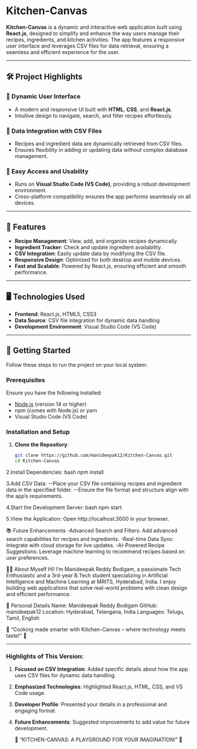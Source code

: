 # Kitchen-Canvas

**Kitchen-Canvas** is a dynamic and interactive web application built using **React.js**, designed to simplify and enhance the way users manage their recipes, ingredients, and kitchen activities. The app features a responsive user interface and leverages CSV files for data retrieval, ensuring a seamless and efficient experience for the user.

---

## 🛠️ Project Highlights

### 🔹 Dynamic User Interface
- A modern and responsive UI built with **HTML**, **CSS**, and **React.js**.
- Intuitive design to navigate, search, and filter recipes effortlessly.

### 🔹 Data Integration with CSV Files
- Recipes and ingredient data are dynamically retrieved from CSV files.
- Ensures flexibility in adding or updating data without complex database management.

### 🔹 Easy Access and Usability
- Runs on **Visual Studio Code (VS Code)**, providing a robust development environment.
- Cross-platform compatibility ensures the app performs seamlessly on all devices.

---

## 🌟 Features

- **Recipe Management**: View, add, and organize recipes dynamically.
- **Ingredient Tracker**: Check and update ingredient availability.
- **CSV Integration**: Easily update data by modifying the CSV file.
- **Responsive Design**: Optimized for both desktop and mobile devices.
- **Fast and Scalable**: Powered by React.js, ensuring efficient and smooth performance.

---

## 🖥️ Technologies Used

- **Frontend**: React.js, HTML5, CSS3
- **Data Source**: CSV file integration for dynamic data handling
- **Development Environment**: Visual Studio Code (VS Code)

---

## 🚀 Getting Started

Follow these steps to run the project on your local system:

### Prerequisites

Ensure you have the following installed:
- [Node.js](https://nodejs.org/) (version 14 or higher)
- npm (comes with Node.js) or yarn
- Visual Studio Code (VS Code)

### Installation and Setup

1. **Clone the Repository**:
   ```bash
   git clone https://github.com/manideepak12/Kitchen-Canvas.git
   cd Kitchen-Canvas
2.Install Dependencies:
bash
npm install

3.Add CSV Data:
--Place your CSV file containing recipes and ingredient data in the specified folder.
--Ensure the file format and structure align with the app’s requirements.

4.Start the Development Server:
bash
npm start

5.View the Application: Open http://localhost:3000 in your browser.

📚 Future Enhancements
-Advanced Search and Filters: Add advanced search capabilities for recipes and ingredients.
-Real-time Data Sync: Integrate with cloud storage for live updates.
-AI-Powered Recipe Suggestions: Leverage machine learning to recommend recipes based on user preferences.


👨‍💻 About Myself
Hi! I’m Manideepak Reddy Bodigam, a passionate Tech Enthusiastic and a 3rd-year B.Tech student specializing in Artificial Intelligence and Machine Learning at MRITS, Hyderabad, India. I enjoy building web applications that solve real-world problems with clean design and efficient performance.

📇 Personal Details
Name: Manideepak Reddy Bodigam
GitHub: manideepak12
Location: Hyderabad, Telangana, India
Languages: Telugu, Tamil, English


🌟 “Cooking made smarter with Kitchen-Canvas – where technology meets taste!” 🌟

---

### Highlights of This Version:
1. **Focused on CSV Integration**: Added specific details about how the app uses CSV files for dynamic data handling.
2. **Emphasized Technologies**: Highlighted React.js, HTML, CSS, and VS Code usage.
3. **Developer Profile**: Presented your details in a professional and engaging format.
4. **Future Enhancements**: Suggested improvements to add value for future development.


     🌟 “KITCHEN-CANVAS: A PLAYGROUND FOR YOUR IMAGINATION!” 🌟


